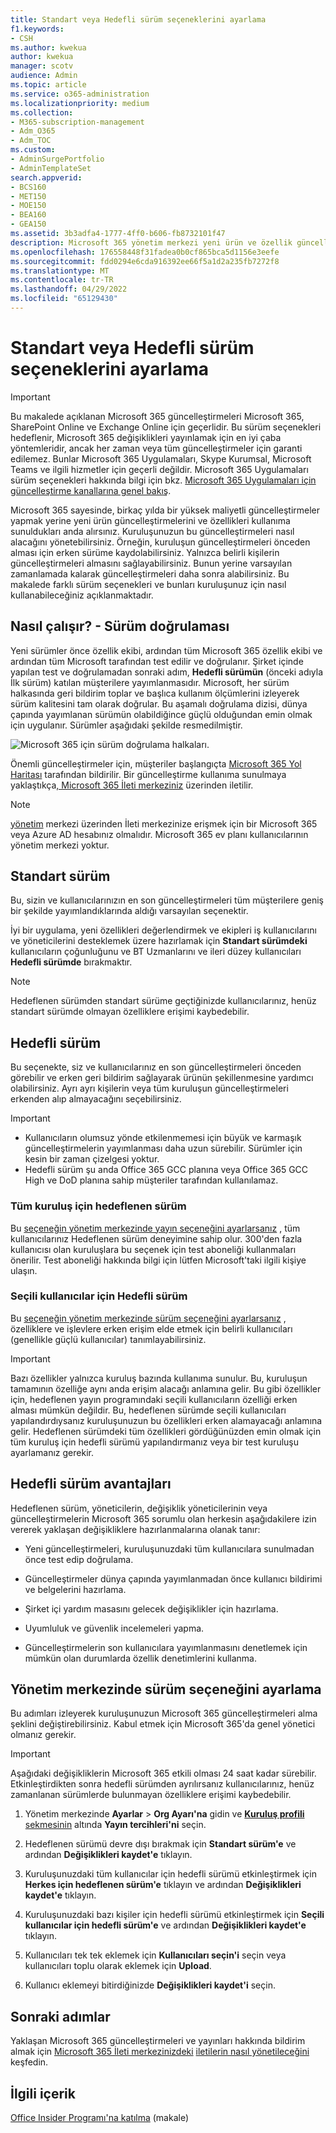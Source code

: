 ```yaml
---
title: Standart veya Hedefli sürüm seçeneklerini ayarlama
f1.keywords:
- CSH
ms.author: kwekua
author: kwekua
manager: scotv
audience: Admin
ms.topic: article
ms.service: o365-administration
ms.localizationpriority: medium
ms.collection:
- M365-subscription-management
- Adm_O365
- Adm_TOC
ms.custom:
- AdminSurgePortfolio
- AdminTemplateSet
search.appverid:
- BCS160
- MET150
- MOE150
- BEA160
- GEA150
ms.assetid: 3b3adfa4-1777-4ff0-b606-fb8732101f47
description: Microsoft 365 yönetim merkezi yeni ürün ve özellik güncelleştirmeleri için sürüm seçeneğini ayarlamayı öğrenin.
ms.openlocfilehash: 176558448f31fadea0b0cf865bca5d1156e3eefe
ms.sourcegitcommit: fdd0294e6cda916392ee66f5a1d2a235fb7272f8
ms.translationtype: MT
ms.contentlocale: tr-TR
ms.lasthandoff: 04/29/2022
ms.locfileid: "65129430"
---
```

# <a name="set-up-the-standard-or-targeted-release-options"></a>Standart veya Hedefli sürüm seçeneklerini ayarlama

> [!IMPORTANT]
> Bu makalede açıklanan Microsoft 365 güncelleştirmeleri Microsoft 365, SharePoint Online ve Exchange Online için geçerlidir. Bu sürüm seçenekleri hedeflenir, Microsoft 365 değişiklikleri yayınlamak için en iyi çaba yöntemleridir, ancak her zaman veya tüm güncelleştirmeler için garanti edilemez. Bunlar Microsoft 365 Uygulamaları, Skype Kurumsal, Microsoft Teams ve ilgili hizmetler için geçerli değildir. Microsoft 365 Uygulamaları sürüm seçenekleri hakkında bilgi için bkz. [Microsoft 365 Uygulamaları için güncelleştirme kanallarına genel bakış](/deployoffice/overview-update-channels).

Microsoft 365 sayesinde, birkaç yılda bir yüksek maliyetli güncelleştirmeler yapmak yerine yeni ürün güncelleştirmelerini ve özellikleri kullanıma sunuldukları anda alırsınız. Kuruluşunuzun bu güncelleştirmeleri nasıl alacağını yönetebilirsiniz. Örneğin, kuruluşun güncelleştirmeleri önceden alması için erken sürüme kaydolabilirsiniz. Yalnızca belirli kişilerin güncelleştirmeleri almasını sağlayabilirsiniz. Bunun yerine varsayılan zamanlamada kalarak güncelleştirmeleri daha sonra alabilirsiniz. Bu makalede farklı sürüm seçenekleri ve bunları kuruluşunuz için nasıl kullanabileceğiniz açıklanmaktadır.

## <a name="how-it-works---release-validation"></a>Nasıl çalışır? - Sürüm doğrulaması

Yeni sürümler önce özellik ekibi, ardından tüm Microsoft 365 özellik ekibi ve ardından tüm Microsoft tarafından test edilir ve doğrulanır. Şirket içinde yapılan test ve doğrulamadan sonraki adım, **Hedefli sürümün** (önceki adıyla İlk sürüm) katılan müşterilere yayımlanmasıdır. Microsoft, her sürüm halkasında geri bildirim toplar ve başlıca kullanım ölçümlerini izleyerek sürüm kalitesini tam olarak doğrular. Bu aşamalı doğrulama dizisi, dünya çapında yayımlanan sürümün olabildiğince güçlü olduğundan emin olmak için uygulanır. Sürümler aşağıdaki şekilde resmedilmiştir. 
  
![Microsoft 365 için sürüm doğrulama halkaları.](../../media/73611ed3-2d8c-4e7b-8074-9f03b239f9ed.png)
  
Önemli güncelleştirmeler için, müşteriler başlangıçta [Microsoft 365 Yol Haritası](https://products.office.com/business/office-365-roadmap) tarafından bildirilir. Bir güncelleştirme kullanıma sunulmaya yaklaştıkça[, Microsoft 365 İleti merkeziniz](https://admin.microsoft.com/Adminportal/Home?source=applauncher#/MessageCenter) üzerinden iletilir.

> [!NOTE]
> [yönetim](/office365/admin/admin-overview/admin-center-overview) merkezi üzerinden İleti merkezinize erişmek için bir Microsoft 365 veya Azure AD hesabınız olmalıdır. Microsoft 365 ev planı kullanıcılarının yönetim merkezi yoktur.

## <a name="standard-release"></a>Standart sürüm

Bu, sizin ve kullanıcılarınızın en son güncelleştirmeleri tüm müşterilere geniş bir şekilde yayımlandıklarında aldığı varsayılan seçenektir.
  
İyi bir uygulama, yeni özellikleri değerlendirmek ve ekipleri iş kullanıcılarını ve yöneticilerini desteklemek üzere hazırlamak için **Standart sürümdeki** kullanıcıların çoğunluğunu ve BT Uzmanlarını ve ileri düzey kullanıcıları **Hedefli sürümde** bırakmaktır. 
  
> [!NOTE]
> Hedeflenen sürümden standart sürüme geçtiğinizde kullanıcılarınız, henüz standart sürümde olmayan özelliklere erişimi kaybedebilir. 
  
## <a name="targeted-release"></a>Hedefli sürüm

Bu seçenekte, siz ve kullanıcılarınız en son güncelleştirmeleri önceden görebilir ve erken geri bildirim sağlayarak ürünün şekillenmesine yardımcı olabilirsiniz. Ayrı ayrı kişilerin veya tüm kuruluşun güncelleştirmeleri erkenden alıp almayacağını seçebilirsiniz.
  
> [!IMPORTANT]
> - Kullanıcıların olumsuz yönde etkilenmemesi için büyük ve karmaşık güncelleştirmelerin yayımlanması daha uzun sürebilir. Sürümler için kesin bir zaman çizelgesi yoktur.
> - Hedefli sürüm şu anda Office 365 GCC planına veya Office 365 GCC High ve DoD planına sahip müşteriler tarafından kullanılamaz.
  
### <a name="targeted-release-for-entire-organization"></a>Tüm kuruluş için hedeflenen sürüm

Bu [seçeneğin yönetim merkezinde yayın seçeneğini ayarlarsanız](#set-up-the-release-option-in-the-admin-center) , tüm kullanıcılarınız Hedeflenen sürüm deneyimine sahip olur. 300'den fazla kullanıcısı olan kuruluşlara bu seçenek için test aboneliği kullanmaları önerilir. Test aboneliği hakkında bilgi için lütfen Microsoft'taki ilgili kişiye ulaşın. 
  
### <a name="targeted-release-for-selected-users"></a>Seçili kullanıcılar için Hedefli sürüm

Bu [seçeneğin yönetim merkezinde sürüm seçeneğini ayarlarsanız](#set-up-the-release-option-in-the-admin-center) , özelliklere ve işlevlere erken erişim elde etmek için belirli kullanıcıları (genellikle güçlü kullanıcılar) tanımlayabilirsiniz.

> [!IMPORTANT]
> Bazı özellikler yalnızca kuruluş bazında kullanıma sunulur. Bu, kuruluşun tamamının özelliğe aynı anda erişim alacağı anlamına gelir. Bu gibi özellikler için, hedeflenen yayın programındaki seçili kullanıcıların özelliği erken alması mümkün değildir. Bu, hedeflenen sürümde seçili kullanıcıları yapılandırdıysanız kuruluşunuzun bu özellikleri erken alamayacağı anlamına gelir. Hedeflenen sürümdeki tüm özellikleri gördüğünüzden emin olmak için tüm kuruluş için hedefli sürümü yapılandırmanız veya bir test kuruluşu ayarlamanız gerekir.
  
## <a name="benefits-of-targeted-release"></a>Hedefli sürüm avantajları

Hedeflenen sürüm, yöneticilerin, değişiklik yöneticilerinin veya güncelleştirmelerin Microsoft 365 sorumlu olan herkesin aşağıdakilere izin vererek yaklaşan değişikliklere hazırlanmalarına olanak tanır:
  
- Yeni güncelleştirmeleri, kuruluşunuzdaki tüm kullanıcılara sunulmadan önce test edip doğrulama.
    
- Güncelleştirmeler dünya çapında yayımlanmadan önce kullanıcı bildirimi ve belgelerini hazırlama.
    
- Şirket içi yardım masasını gelecek değişiklikler için hazırlama.
    
- Uyumluluk ve güvenlik incelemeleri yapma.
    
- Güncelleştirmelerin son kullanıcılara yayımlanmasını denetlemek için mümkün olan durumlarda özellik denetimlerini kullanma.
    
## <a name="set-up-the-release-option-in-the-admin-center"></a>Yönetim merkezinde sürüm seçeneğini ayarlama

Bu adımları izleyerek kuruluşunuzun Microsoft 365 güncelleştirmeleri alma şeklini değiştirebilirsiniz. Kabul etmek için Microsoft 365'da genel yönetici olmanız gerekir.
  
> [!IMPORTANT]
> Aşağıdaki değişikliklerin Microsoft 365 etkili olması 24 saat kadar sürebilir. Etkinleştirdikten sonra hedefli sürümden ayrılırsanız kullanıcılarınız, henüz zamanlanan sürümlerde bulunmayan özelliklere erişimi kaybedebilir. 
  
1. Yönetim merkezinde **Ayarlar** >  **Org Ayarı'na** gidin ve <a href="https://go.microsoft.com/fwlink/p/?linkid=2067339" target="_blank">**Kuruluş profili** sekmesinin</a> altında **Yayın tercihleri'ni** seçin.

5. Hedeflenen sürümü devre dışı bırakmak için **Standart sürüm'e** ve ardından **Değişiklikleri kaydet'e** tıklayın. 
    
6. Kuruluşunuzdaki tüm kullanıcılar için hedefli sürümü etkinleştirmek için **Herkes için hedeflenen sürüm'e** tıklayın ve ardından **Değişiklikleri kaydet'e** tıklayın. 
    
7. Kuruluşunuzdaki bazı kişiler için hedefli sürümü etkinleştirmek için **Seçili kullanıcılar için hedefli sürüm'e** ve ardından **Değişiklikleri kaydet'e** tıklayın. 
    
8. Kullanıcıları tek tek eklemek için **Kullanıcıları seçin'i** seçin veya kullanıcıları toplu olarak eklemek için **Upload**.
    
9. Kullanıcı eklemeyi bitirdiğinizde **Değişiklikleri kaydet'i** seçin.
  
## <a name="next-steps"></a>Sonraki adımlar

Yaklaşan Microsoft 365 güncelleştirmeleri ve yayınları hakkında bildirim almak için [Microsoft 365 İleti merkezinizdeki](https://admin.microsoft.com/Adminportal/Home?source=applauncher#/MessageCenter) [iletilerin nasıl yönetileceğini](/office365/admin/manage/message-center) keşfedin.

## <a name="related-content"></a>İlgili içerik

[Office Insider Programı'na katılma](https://insider.office.com/join/windows) (makale)
